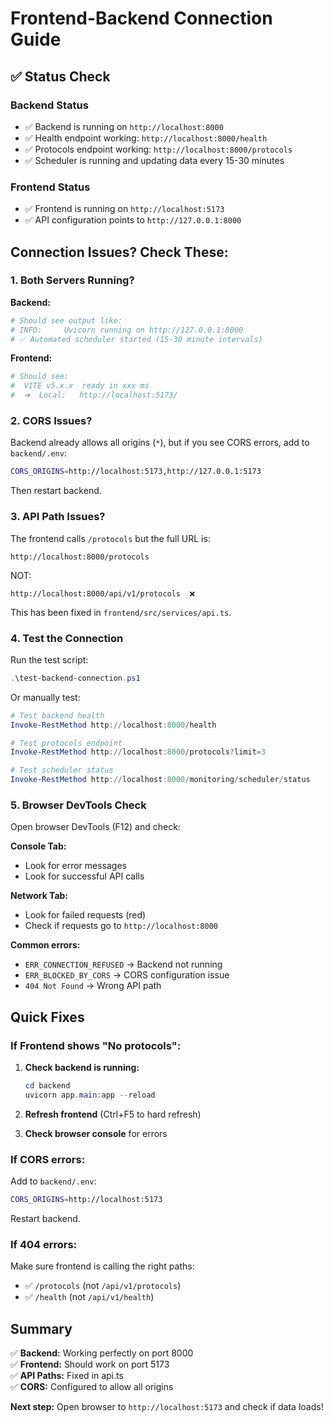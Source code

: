 # Frontend-Backend Connection Guide

## ✅ Status Check

### Backend Status
- ✅ Backend is running on `http://localhost:8000`
- ✅ Health endpoint working: `http://localhost:8000/health`
- ✅ Protocols endpoint working: `http://localhost:8000/protocols`
- ✅ Scheduler is running and updating data every 15-30 minutes

### Frontend Status
- ✅ Frontend is running on `http://localhost:5173`
- ✅ API configuration points to `http://127.0.0.1:8000`

## Connection Issues? Check These:

### 1. Both Servers Running?

**Backend:**
```powershell
# Should see output like:
# INFO:     Uvicorn running on http://127.0.0.1:8000
# ✅ Automated scheduler started (15-30 minute intervals)
```

**Frontend:**
```powershell
# Should see:
#  VITE v5.x.x  ready in xxx ms
#  ➜  Local:   http://localhost:5173/
```

### 2. CORS Issues?

Backend already allows all origins (`*`), but if you see CORS errors, add to `backend/.env`:

```bash
CORS_ORIGINS=http://localhost:5173,http://127.0.0.1:5173
```

Then restart backend.

### 3. API Path Issues?

The frontend calls `/protocols` but the full URL is:
```
http://localhost:8000/protocols
```

NOT:
```
http://localhost:8000/api/v1/protocols  ❌
```

This has been fixed in `frontend/src/services/api.ts`.

### 4. Test the Connection

Run the test script:
```powershell
.\test-backend-connection.ps1
```

Or manually test:
```powershell
# Test backend health
Invoke-RestMethod http://localhost:8000/health

# Test protocols endpoint
Invoke-RestMethod http://localhost:8000/protocols?limit=3

# Test scheduler status  
Invoke-RestMethod http://localhost:8000/monitoring/scheduler/status
```

### 5. Browser DevTools Check

Open browser DevTools (F12) and check:

**Console Tab:**
- Look for error messages
- Look for successful API calls

**Network Tab:**
- Look for failed requests (red)
- Check if requests go to `http://localhost:8000`

**Common errors:**
- `ERR_CONNECTION_REFUSED` → Backend not running
- `ERR_BLOCKED_BY_CORS` → CORS configuration issue
- `404 Not Found` → Wrong API path

## Quick Fixes

### If Frontend shows "No protocols":

1. **Check backend is running:**
   ```powershell
   cd backend
   uvicorn app.main:app --reload
   ```

2. **Refresh frontend** (Ctrl+F5 to hard refresh)

3. **Check browser console** for errors

### If CORS errors:

Add to `backend/.env`:
```bash
CORS_ORIGINS=http://localhost:5173
```

Restart backend.

### If 404 errors:

Make sure frontend is calling the right paths:
- ✅ `/protocols` (not `/api/v1/protocols`)
- ✅ `/health` (not `/api/v1/health`)

## Summary

✅ **Backend:** Working perfectly on port 8000  
✅ **Frontend:** Should work on port 5173  
✅ **API Paths:** Fixed in api.ts  
✅ **CORS:** Configured to allow all origins  

**Next step:** Open browser to `http://localhost:5173` and check if data loads!

